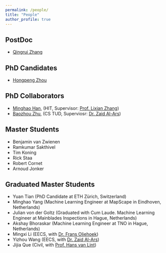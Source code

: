 ```yaml
---
permalink: /people/
title: "People"
author_profile: true
---
```

## PostDoc

* [Qingrui Zhang](https://scholar.google.com/citations?user=Bt1jFVcAAAAJ&hl=zh-CN)

## PhD Candidates

* [Hongpeng Zhou](https://scholar.google.com/citations?user=StuUN6wAAAAJ&hl=zh-CN)

## PhD Collaborators

* [Minghao Han](https://scholar.google.com/citations?user=vSFTX1AAAAAJ&hl=zh-CN), (HIT, Supervisor: [Prof. Lixian Zhang](http://homepage.hit.edu.cn/lixianzhang))
* [Baozhou Zhu](https://www.tudelft.nl/eemcs/the-faculty/departments/quantum-computer-engineering/accelerated-big-data-systems/staff/baozhou-zhu/), (CS TUD, Superviosr: [Dr. Zaid Al-Ars](http://www.ce.ewi.tudelft.nl/zaid/))

## Master Students
* Benjamin van Zwienen
* Ramkumar Sakthivel
* Tim Koning
* Rick Staa
* Robert Cornet
* Arnoud Jonker


## Graduated Master Students
* Yuan Tian (PhD Candidate at ETH Zürich, Switzerland)
* Minghao Yang (Machine Learning Engineer at MapScape in Eindhoven, Netherlands)
* Julian von der Goltz (Graduated with Cum Laude. Machine Learning Engineer at Mainblades Inspections in Hague, Netherlands)
* Akshay Bhoraskar (Machine Learning Engineer at TNO in Hague, Netherlands)
* Mingxi Li (EECS, with [Dr. Frans Oliehoek](https://www.fransoliehoek.net/wp/))
* Yizhou Wang (EECS, with [Dr. Zaid Al-Ars](http://www.ce.ewi.tudelft.nl/zaid/))
* Jijia Que (Civil, with [Prof. Hans van Lint](https://www.tudelft.nl/en/ceg/about-faculty/departments/transport-planning/staff/personal-pages/lint-jwc-van/))


 
